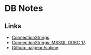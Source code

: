 DB Notes
========

Links
-----

* [ConnectionStrings].
* [ConnectionStrings: MSSQL ODBC 17].
* [Github: nalgeon/sqlime].


[ConnectionStrings]: https://www.connectionstrings.com
[ConnectionStrings: MSSQL ODBC 17]: https://www.connectionstrings.com/microsoft-odbc-driver-17-for-sql-server/
[Github: nalgeon/sqlime]: https://github.com/nalgeon/sqlime
